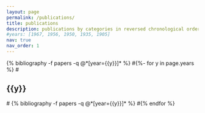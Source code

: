 ```yaml
---
layout: page
permalink: /publications/
title: publications
description: publications by categories in reversed chronological order. generated by jekyll-scholar.
#years: [1967, 1956, 1950, 1935, 1905]
nav: true
nav_order: 1
---
```

<!-- _pages/publications.md -->
<div class="publications">
{% bibliography -f papers -q @*[year={{y}}]* %}
#{%- for y in page.years %}
#  <h2 class="year">{{y}}</h2>
#  {% bibliography -f papers -q @*[year={{y}}]* %}
#{% endfor %}

</div>
